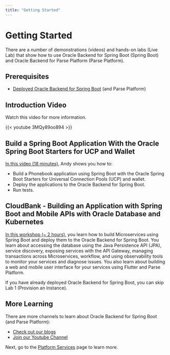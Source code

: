 ```yaml
---
title: "Getting Started"
---
```


# Getting Started

There are a number of demonstrations (videos) and hands-on labs (Live Lab) that show how to use Oracle Backend for Spring Boot (Spring Boot) and
Oracle Backend for Parse Platform (Parse Platform).

## Prerequisites

* [Deployed Oracle Backend for Spring Boot](../setup/) (and Parse Platform)

## Introduction Video

Watch this video for more information.

{{< youtube 3MQy89oo894 >}}

## Build a Spring Boot Application With the Oracle Spring Boot Starters for UCP and Wallet

[In this video (18 minutes)](https://youtu.be/T2Y21sk_Wzs), Andy shows you how to:

* Build a Phonebook application using Spring Boot with the Oracle Spring Boot Starters for Universal Connection Pools (UCP) and wallet.
* Deploy the applications to the Oracle Backend for Spring Boot.
* Run tests.

## CloudBank - Building an Application with Spring Boot and Mobile APIs with Oracle Database and Kubernetes

[In this workshop (~ 2 hours)](https://bit.ly/CloudBankOnOBaaS), you learn how to build Microservices using Spring Boot and deploy
them to the Oracle Backend for Spring Boot. You learn about accessing the database using the Java Persistence API (JPA), service
discovery, exposing services with the API Gateway, managing transactions across Microservices, workflow, and using observability tools
to monitor your services and diagnose issues. You also learn about building a web and mobile user interface for your services using
Flutter and Parse Platform.

If you have already deployed Oracle Backend for Spring Boot, you can skip Lab 1 (Provision an Instance).

## More Learning

There are more channels to learn about Oracle Backend for Spring Boot (and Parse Platform):

* [Check out our blogs](../blogs/)
* [Join our Youtube Channel](https://bit.ly/convergeddatabase)

Next, go to the [Platform Services](../platform/) page to learn more.
